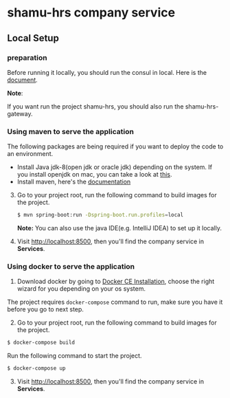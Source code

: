 # shamu-hrs company service

## Local Setup

### preparation

Before running it locally, you should run the consul in local.
Here is the [document](https://github.com/tardisone/shamu-hrs/blob/master/consul-setup-in-local.md).

**Note**:

If you want run the project shamu-hrs, you should also run the shamu-hrs-gateway.

### Using maven to serve the application

The following packages are being required if you want to deploy the code to an environment.

   - Install Java jdk-8(open jdk or oracle jdk) depending on the system. If you install openjdk on mac, you can take a look at [this](https://apple.stackexchange.com/questions/334384/how-can-i-install-java-openjdk-8-on-high-sierra).
   - Install maven, here's the [documentation](https://maven.apache.org/install.html)

3. Go to your project root, run the following command to build images for the project.

   ```bash
   $ mvn spring-boot:run -Dspring-boot.run.profiles=local
   ```

    **Note:**
    You can also use the java IDE(e.g. IntelliJ IDEA) to set up it locally.

4. Visit [http://localhost:8500](http://localhost:8500), then you'll find the company service in **Services**.

### Using docker to serve the application

1. Download docker by going to [Docker CE Installation](https://docs.docker.com/engine/installation/), choose the right wizard for you depending on your os system.

The project requires `docker-compose` command to run, make sure you have it before you go to next step.

2. Go to your project root, run the following command to build images for the project.

```bash
$ docker-compose build
```

Run the following command to start the project.

```bash
$ docker-compose up
```

3. Visit [http://localhost:8500](http://localhost:8500), then you'll find the company service in **Services**.
